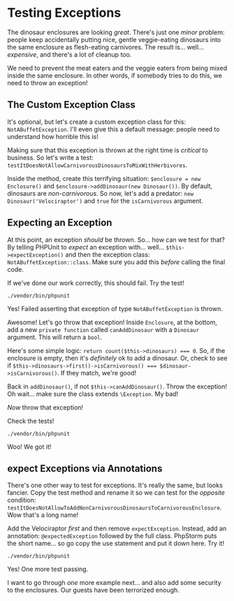 # Testing Exceptions

The dinosaur enclosures are looking *great*. There's just one *minor* problem: people
keep accidentally putting nice, gentle veggie-eating dinosaurs into the same enclosure
as flesh-eating carnivores. The result is... well... *expensive*, and there's a
lot of cleanup too.

We need to prevent the meat eaters and the veggie eaters from being mixed inside
the same enclosure. In other words, if somebody tries to do this, we need to throw
an exception!

## The Custom Exception Class

It's optional, but let's create a custom exception class for this: `NotABuffetException`.
I'll even give this a default message: people need to understand how horrible this
is!

Making sure that this exception is thrown at the right time is *critical* to business.
So let's write a test: `testItDoesNotAllowCarnivorousDinosaursToMixWithHerbivores`.

Inside the method, create this terrifying situation: `$enclosure = new Enclosure()`
and `$enclosure->addDinosaur(new Dinosaur())`. By default, dinosaurs are *non-carnivorous*.
So now, let's add a predator: `new Dinosaur('Velociraptor')` and `true` for the
`isCarnivorous` argument.

## Expecting an Exception

At this point, an exception *should* be thrown. So... how can we test for that?
By telling PHPUnit to *expect* an exception with... well... `$this->expectException()`
and then the exception class: `NotABuffetException::class`. Make sure you add this
*before* calling the final code.

If we've done our work correctly, this should fail. Try the test!

```terminal
./vendor/bin/phpunit
```

Yes! Failed asserting that exception of type `NotABuffetException` is thrown.

Awesome! Let's go throw that exception! Inside `Enclosure`, at the bottom, add a
new `private function` called `canAddDinosaur` with a `Dinosaur` argument. This
will return a `bool`.

Here's some simple logic: `return count($this->dinosaurs) === 0`. So, if the enclosure
is empty, then it's *definitely* ok to add a dinosaur. Or, check to see if
`$this->dinosaurs->first()->isCarnivorous() === $dinosaur->isCarnivorous()`.
If they match, we're good!

Back in `addDinosaur()`, if not `$this->canAddDinosaur()`. Throw the exception!
Oh wait... make sure the class extends `\Exception`. My bad!

*Now* throw that exception!

Check the tests!

```terminal-silent
./vendor/bin/phpunit
```

Woo! We got it!

## expect Exceptions via Annotations

There's one other way to test for exceptions. It's really the same, but looks fancier.
Copy the test method and rename it so we can test for the *opposite* condition:
`testItDoesNotAllowToAddNonCarnivorousDinosaursToCarnivorousEnclosure`. Wow that's
a long name!

Add the Velociraptor *first* and then remove `expectException`. Instead, add an
annotation: `@expectedException` followed by the full class. PhpStorm puts the short
name... so go copy the use statement and put it down here. Try it!

```terminal-silent
./vendor/bin/phpunit
```

Yes! One more test passing.

I want to go through *one* more example next... and also add some security to the
enclosures. Our guests have been terrorized enough.
